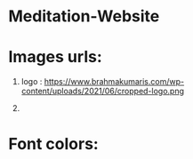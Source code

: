 # Meditation-Website

# Images urls:
1. logo : https://www.brahmakumaris.com/wp-content/uploads/2021/06/cropped-logo.png

2.

# Font colors: 
